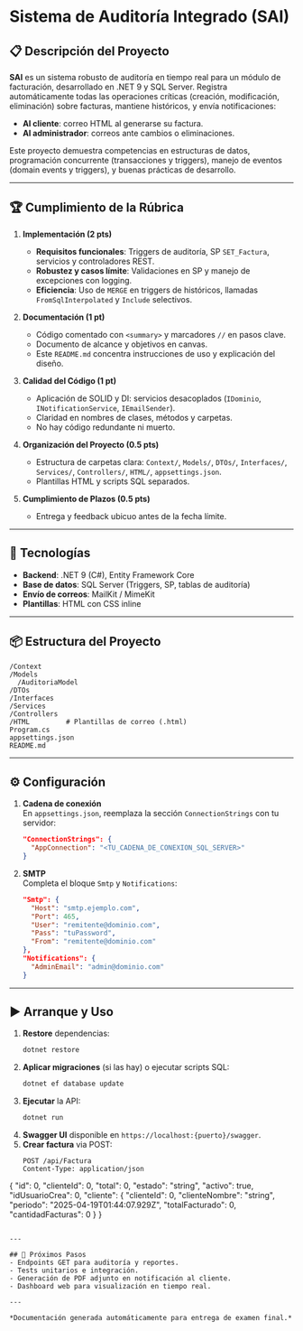# Sistema de Auditoría Integrado (SAI)

## 📋 Descripción del Proyecto
**SAI** es un sistema robusto de auditoría en tiempo real para un módulo de facturación, desarrollado en .NET 9 y SQL Server. Registra automáticamente todas las operaciones críticas (creación, modificación, eliminación) sobre facturas, mantiene históricos, y envía notificaciones:

- **Al cliente**: correo HTML al generarse su factura.
- **Al administrador**: correos ante cambios o eliminaciones.

Este proyecto demuestra competencias en estructuras de datos, programación concurrente (transacciones y triggers), manejo de eventos (domain events y triggers), y buenas prácticas de desarrollo.

---

## 🏆 Cumplimiento de la Rúbrica
1. **Implementación (2 pts)**
   - **Requisitos funcionales**: Triggers de auditoría, SP `SET_Factura`, servicios y controladores REST.
   - **Robustez y casos límite**: Validaciones en SP y manejo de excepciones con logging.
   - **Eficiencia**: Uso de `MERGE` en triggers de históricos, llamadas `FromSqlInterpolated` y `Include` selectivos.

2. **Documentación (1 pt)**
   - Código comentado con `<summary>` y marcadores `//` en pasos clave.
   - Documento de alcance y objetivos en canvas.
   - Este `README.md` concentra instrucciones de uso y explicación del diseño.

3. **Calidad del Código (1 pt)**
   - Aplicación de SOLID y DI: servicios desacoplados (`IDominio`, `INotificationService`, `IEmailSender`).
   - Claridad en nombres de clases, métodos y carpetas.
   - No hay código redundante ni muerto.

4. **Organización del Proyecto (0.5 pts)**
   - Estructura de carpetas clara: `Context/`, `Models/`, `DTOs/`, `Interfaces/`, `Services/`, `Controllers/`, `HTML/`, `appsettings.json`.
   - Plantillas HTML y scripts SQL separados.

5. **Cumplimiento de Plazos (0.5 pts)**
   - Entrega y feedback ubicuo antes de la fecha límite.

---

## 🚀 Tecnologías
- **Backend**: .NET 9 (C#), Entity Framework Core
- **Base de datos**: SQL Server (Triggers, SP, tablas de auditoría)
- **Envío de correos**: MailKit / MimeKit
- **Plantillas**: HTML con CSS inline

---

## 📦 Estructura del Proyecto
```
/Context
/Models
  /AuditoriaModel
/DTOs
/Interfaces
/Services
/Controllers
/HTML         # Plantillas de correo (.html)
Program.cs
appsettings.json
README.md
```

---

## ⚙️ Configuración
1. **Cadena de conexión**  
   En `appsettings.json`, reemplaza la sección `ConnectionStrings` con tu servidor:
   ```json
   "ConnectionStrings": {
     "AppConnection": "<TU_CADENA_DE_CONEXION_SQL_SERVER>"
   }
   ```

2. **SMTP**  
   Completa el bloque `Smtp` y `Notifications`:
   ```json
   "Smtp": {
     "Host": "smtp.ejemplo.com",
     "Port": 465,
     "User": "remitente@dominio.com",
     "Pass": "tuPassword",
     "From": "remitente@dominio.com"
   },
   "Notifications": {
     "AdminEmail": "admin@dominio.com"
   }
   ```

---

## ▶️ Arranque y Uso
1. **Restore** dependencias:
   ```bash
   dotnet restore
   ```
2. **Aplicar migraciones** (si las hay) o ejecutar scripts SQL:
   ```bash
   dotnet ef database update
   ```
3. **Ejecutar** la API:
   ```bash
   dotnet run
   ```
4. **Swagger UI** disponible en `https://localhost:{puerto}/swagger`.
5. **Crear factura** via POST:
   ```http
   POST /api/Factura
   Content-Type: application/json

{
  "id": 0,
  "clienteId": 0,
  "total": 0,
  "estado": "string",
  "activo": true,
  "idUsuarioCrea": 0,
  "cliente": {
    "clienteId": 0,
    "clienteNombre": "string",
    "periodo": "2025-04-19T01:44:07.929Z",
    "totalFacturado": 0,
    "cantidadFacturas": 0
  }
}
   ```

---

## 🎯 Próximos Pasos
- Endpoints GET para auditoría y reportes.
- Tests unitarios e integración.
- Generación de PDF adjunto en notificación al cliente.
- Dashboard web para visualización en tiempo real.

---

*Documentación generada automáticamente para entrega de examen final.*

